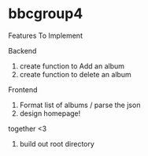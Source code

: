 # bbcgroup4
Features To Implement 


Backend 
1. create function to Add an album 
2. create function to delete an album



Frontend 
1. Format list of albums / parse the json 
2. design homepage!


together <3 
1. build out root directory
